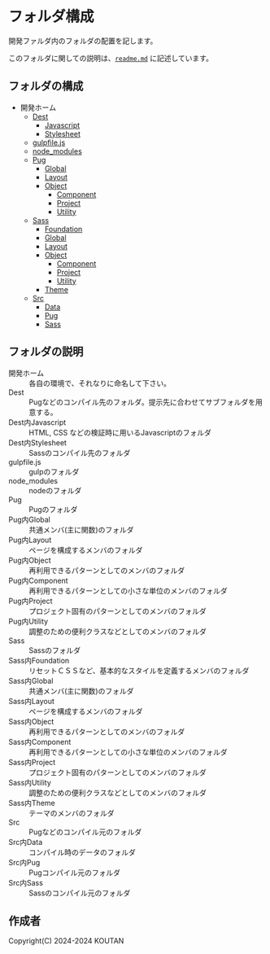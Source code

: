 # フォルダ構成

開発ファルダ内のフォルダの配置を記します。

このフォルダに関しての説明は、[`readme.md`](./README.md) に記述しています。

## フォルダの構成

- 開発ホーム
  - [Dest](#dest)
    - [Javascript](#dest内Javascript)
    - [Stylesheet](#dest内Stylesheet)
  - [gulpfile.js](#gulpfilejs)
  - [node_modules](#node_modules)
  - [Pug](#pug)
    - [Global](#pug内Global)
    - [Layout](#pug内Layout)
    - [Object](#pug内Object)
      - [Component](#pug内Component)
      - [Project](#pug内Project)
      - [Utility](#pug内Utility)
  - [Sass](#sass)
    - [Foundation](#sass内Foundation)
    - [Global](#sass内Global)
    - [Layout](#sass内Layout)
    - [Object](#sass内Object)
      - [Component](#sass内Component)
      - [Project](#sass内Project)
      - [Utility](#sass内Utility)
    - [Theme](#sass内Theme)
  - [Src](#src)
    - [Data](#src内Data)
    - [Pug](#src内Pug)
    - [Sass](#src内Sass)

## フォルダの説明

<dl>
  <div>
    <dt id="開発ホーム">開発ホーム</dt>
    <dd>各自の環境で、それなりに命名して下さい。</dd>
  </div>
  <div>
    <dt id="dest">Dest</dt>
    <dd>Pugなどのコンパイル先のフォルダ。提示先に合わせてサブフォルダを用意する。</dd>
  </div>
  <div>
    <dt id="dest内Javascript">Dest内Javascript</dt>
    <dd>HTML, CSS などの検証時に用いるJavascriptのフォルダ</dd>
  </div>
  <div>
    <dt id="dest内Stylesheet">Dest内Stylesheet</dt>
    <dd>Sassのコンパイル先のフォルダ</dd>
  </div>
  <div>
    <dt id="gulpfilejs">gulpfile.js</dt>
    <dd>gulpのフォルダ</dd>
  </div>
  <div>
    <dt id="node_modules">node_modules</dt>
    <dd>nodeのフォルダ</dd>
  </div>
  <div>
    <dt id="pug">Pug</dt>
    <dd>Pugのフォルダ</dd>
  </div>
  <div>
    <dt id="pug内Global">Pug内Global</dt>
    <dd>共通メンバ(主に関数)のフォルダ</dd>
  </div>
  <div>
    <dt id="pug内Layout">Pug内Layout</dt>
    <dd>ページを構成するメンバのフォルダ</dd>
  </div>
  <div>
    <dt id="pug内Object">Pug内Object</dt>
    <dd>再利用できるパターンとしてのメンバのフォルダ</dd>
  </div>
  <div>
    <dt id="pug内Component">Pug内Component</dt>
    <dd>再利用できるパターンとしての小さな単位のメンバのフォルダ</dd>
  </div>
  <div>
    <dt id="pug内Project">Pug内Project</dt>
    <dd>プロジェクト固有のパターンとしてのメンバのフォルダ</dd>
  </div>
  <div>
    <dt id="pug内Utility">Pug内Utility</dt>
    <dd>調整のための便利クラスなどとしてのメンバのフォルダ</dd>
  </div>
  <div>
    <dt id="sass">Sass</dt>
    <dd>Sassのフォルダ</dd>
  </div>
  <div>
    <dt id="sass内Foundation">Sass内Foundation</dt>
    <dd>リセットＣＳＳなど、基本的なスタイルを定義するメンバのフォルダ</dd>
  </div>
  <div>
    <dt id="sass内Global">Sass内Global</dt>
    <dd>共通メンバ(主に関数)のフォルダ</dd>
  </div>
  <div>
    <dt id="sass内Layout">Sass内Layout</dt>
    <dd>ページを構成するメンバのフォルダ</dd>
  </div>
  <div>
    <dt id="sass内Object">Sass内Object</dt>
    <dd>再利用できるパターンとしてのメンバのフォルダ</dd>
  </div>
  <div>
    <dt id="sass内Component">Sass内Component</dt>
    <dd>再利用できるパターンとしての小さな単位のメンバのフォルダ</dd>
  </div>
  <div>
    <dt id="sass内Project">Sass内Project</dt>
    <dd>プロジェクト固有のパターンとしてのメンバのフォルダ</dd>
  </div>
  <div>
    <dt id="sass内Utility">Sass内Utility</dt>
    <dd>調整のための便利クラスなどとしてのメンバのフォルダ</dd>
  </div>
  <div>
    <dt id="sass内Theme">Sass内Theme</dt>
    <dd>テーマのメンバのフォルダ</dd>
  </div>
  <div>
    <dt id="src">Src</dt>
    <dd>Pugなどのコンパイル元のフォルダ</dd>
  </div>
  <div>
    <dt id="src内Data">Src内Data</dt>
    <dd>コンパイル時のデータのフォルダ</dd>
  </div>
  <div>
    <dt id="src内Pug">Src内Pug</dt>
    <dd>Pugコンパイル元のフォルダ</dd>
  </div>
  <div>
    <dt id="src内Sass">Src内Sass</dt>
    <dd>Sassのコンパイル元のフォルダ</dd>
  </div>
</dl>

## 作成者

Copyright(C) 2024-2024 KOUTAN
